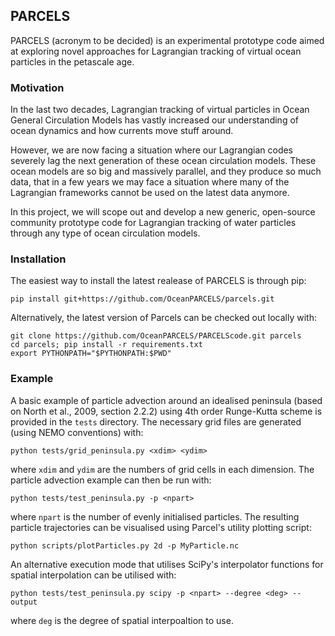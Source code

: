 ## PARCELS

PARCELS (acronym to be decided) is an experimental prototype code aimed at exploring novel approaches for Lagrangian tracking of virtual ocean particles in the petascale age.

### Motivation

In the last two decades, Lagrangian tracking of virtual particles in Ocean General Circulation Models has vastly increased our understanding of ocean dynamics and how currents move stuff around.

However, we are now facing a situation where our Lagrangian codes severely lag the next generation of these ocean circulation models. These ocean models are so big and massively parallel, and they produce so much data, that in a few years we may face a situation where many of the Lagrangian frameworks cannot be used on the latest data anymore.

In this project, we will scope out and develop a new generic, open-source community prototype code for Lagrangian tracking of water particles through any type of ocean circulation models. 

### Installation

The easiest way to install the latest realease of PARCELS is through pip:
```
pip install git+https://github.com/OceanPARCELS/parcels.git
```
Alternatively, the latest version of Parcels can be checked out locally with:
```
git clone https://github.com/OceanPARCELS/PARCELScode.git parcels
cd parcels; pip install -r requirements.txt
export PYTHONPATH="$PYTHONPATH:$PWD"
```

### Example
A basic example of particle advection around an idealised peninsula
(based on North et al., 2009, section 2.2.2) using 4th order
Runge-Kutta scheme is provided in the `tests` directory. The necessary
grid files are generated (using NEMO conventions) with:
```
python tests/grid_peninsula.py <xdim> <ydim>
```
where `xdim` and `ydim` are the numbers of grid cells in each
dimension. The particle advection example can then be run with:
```
python tests/test_peninsula.py -p <npart>
```
where `npart` is the number of evenly initialised particles. The
resulting particle trajectories can be visualised using Parcel's
utility plotting script:
```
python scripts/plotParticles.py 2d -p MyParticle.nc
```
An alternative execution mode that utilises SciPy's interpolator
functions for spatial interpolation can be utilised with:
```
python tests/test_peninsula.py scipy -p <npart> --degree <deg> --output
```
where `deg` is the degree of spatial interpoaltion to use.
